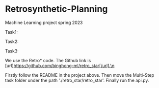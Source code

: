 # Retrosynthetic-Planning
Machine Learning project spring 2023


Task1:


Task2:


Task3:


We use the Retro* code. The Github link is [url]https://github.com/binghong-ml/retro_star[/url].\n

Firstly follow the README in the project above. Then move the Multi-Step task folder under the path './retro_star/retro_star'. Finally run the api.py.
